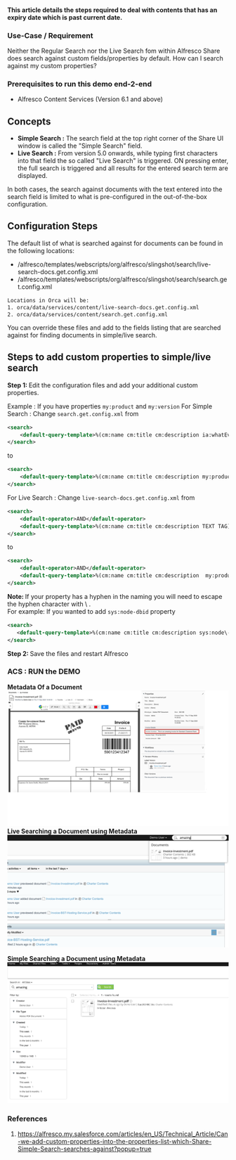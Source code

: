 #### This article details the steps required to deal with contents that has an expiry date which is past current date.

### Use-Case / Requirement
Neither the Regular Search nor the Live Search fom within Alfresco Share does search against custom fields/properties by default.  How can I search against my custom properties?

### Prerequisites to run this demo end-2-end

* Alfresco Content Services (Version 6.1 and above)

## Concepts

* <b>Simple Search :</b> The search field at the top right corner of the Share UI window is called the "Simple Search" field. 
* <b>Live Search :</b> From version 5.0 onwards, while typing first characters into that field the so called "Live Search" is triggered. ON pressing enter, the full search is triggered and all results for the entered search term are displayed.

In both cases, the search against documents with the text entered into the search field is limited to what is pre-configured in the out-of-the-box configuration.

## Configuration Steps
The default list of what is searched against for documents can be found in the following locations:

* /alfresco/templates/webscripts/org/alfresco/slingshot/search/live-search-docs.get.config.xml
* /alfresco/templates/webscripts/org/alfresco/slingshot/search/search.get.config.xml

```
Locations in Orca will be: 
1. orca/data/services/content/live-search-docs.get.config.xml
2. orca/data/services/content/search.get.config.xml
```

You can override these files and add to the fields listing that are searched against for finding documents in simple/live search.


## Steps to add custom properties to simple/live search

<b>Step 1: </b>Edit the configuration files and add your additional custom properties.  
    
Example : 
If you have properties `my:product` and `my:version`
For Simple Search : Change `search.get.config.xml` from
```xml
<search>
    <default-query-template>%(cm:name cm:title cm:description ia:whatEvent ia:descriptionEvent lnk:title lnk:description TEXT TAG)</default-query-template>
</search>
```
to
```xml
<search>
    <default-query-template>%(cm:name cm:title cm:description my:product my:version ia:whatEvent ia:descriptionEvent lnk:title lnk:description TEXT TAG)</default-query-template>
</search>
```
For Live Search : Change `live-search-docs.get.config.xml` from
```xml
<search>
    <default-operator>AND</default-operator>
    <default-query-template>%(cm:name cm:title cm:description TEXT TAG)</default-query-template>
</search>
```
to
```xml
<search>
    <default-operator>AND</default-operator>
    <default-query-template>%(cm:name cm:title cm:description  my:product my:version TEXT TAG)</default-query-template>
</search>
```

<b>Note: </b> If your property has a hyphen in the naming you will need to escape the hyphen character with \ .  
For example: If you wanted to add `sys:node-dbid` property
```xml
<search>
   <default-query-template>%(cm:name cm:title cm:description sys:node\-dbid ia:whatEvent ia:descriptionEvent lnk:title lnk:description TEXT TAG)</default-query-template>
</search>
```

<b>Step 2: </b> Save the files and restart Alfresco

### ACS : RUN the DEMO

<b>Metadata Of a Document</b>
![document-metadata-image](assets/1.png)
<b>Live Searching a Document using Metadata</b>
![live-search-image](assets/2.png)

<b>Simple Searching a Document using Metadata</b>
![simple-search-image](assets/3.png)


### References
1. https://alfresco.my.salesforce.com/articles/en_US/Technical_Article/Can-we-add-custom-properties-into-the-properties-list-which-Share-Simple-Search-searches-against?popup=true